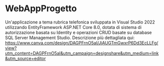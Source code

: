 # WebAppProgetto
Un'applicazione a tema rubrica telefonica sviluppata in Visual Studio 2022 utilizzando EntityFramework ASP.NET Core 8.0, dotata di sistema di autorizzazione basata su Identity e operazioni CRUD basate su database SQL Server Management Studio.
Descrizione più dettagliata qui:
https://www.canva.com/design/DAGPFrnO5aI/JjAUGTmGwxrP6Dd3EcLLFg/view?utm_content=DAGPFrnO5aI&utm_campaign=designshare&utm_medium=link&utm_source=editor
